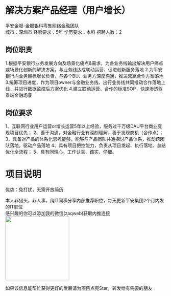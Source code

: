 # 解决方案产品经理（用户增长）
平安金服-金服银科零售网络金融团队  
城市：深圳市 经验要求：5年 学历要求：本科  招聘人数：2

## 岗位职责
1.根据平安银行业务发展方向及场景化痛点&需求，为各业务线输出解决用户痛点或场景化创新的解决方案，与业务线达成联动运营、促进创新服务落地
 2.为平安银行内业务目标增长负责，与各个BU、业务方深度沟通，推进双赢合作方案落地
 3.统筹项目进度，作为项目owner与金融业务线、出行业务线共同推动合作落地上线，并进行数据监控后方案优化
 4.建立联动运营、合作的标准SOP，快速渗透驾乘端金融场景

## 岗位要求
1、互联网行业用户运营or增长运营5年以上经验，服务过千万级DAU平台商业变现项目优先；
 2、善于沟通，对金融行业有深刻理解、善于发现商机（合作点）；
 3、具备对产品的体系化思考能够，能够与产品团队共通探讨产品体系，推动跨团队落地，驱动产品落地
 4、具有项目把控能力，负责从项目发起、执行落地、总结优化全流程；
 5、具有同理心，工作认真、踏实、仔细。

# 项目说明

优势：免打扰，无需开放简历

本人非猎头，非人事，纯IT同事分享内部推荐职位，每天更新平安集团2个月内发的IT职位  
感兴趣的你可以添加我的微信(zaqweb)获取内推连接  
<img src="https://github.com/zaqweb/PA-IT-JOBS/blob/master/WechatICode.jpeg"  height="200" width="200">

如果该信息能帮忙获得更好的发展请为项目点亮Star，转发给有需要的朋友




